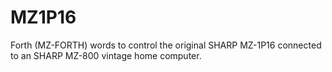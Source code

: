 # MZ1P16
Forth (MZ-FORTH) words to control the original SHARP MZ-1P16 connected to an SHARP MZ-800 vintage home computer.
